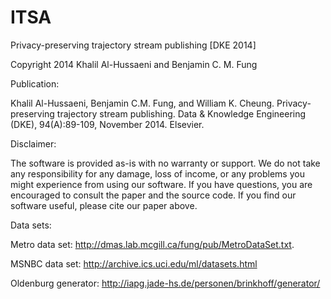 # ITSA
Privacy-preserving trajectory stream publishing [DKE 2014]

Copyright 2014 Khalil Al-Hussaeni and Benjamin C. M. Fung 

Publication:

Khalil Al-Hussaeni, Benjamin C.M. Fung, and William K. Cheung. Privacy-preserving trajectory stream publishing. Data & Knowledge Engineering (DKE), 94(A):89-109, November 2014. Elsevier.

Disclaimer:

The software is provided as-is with no warranty or support. We do not take 
any responsibility for any damage, loss of income, or any problems you might 
experience from using our software. If you have questions, you are encouraged 
to consult the paper and the source code. If you find our software useful, 
please cite our paper above.

Data sets:

Metro data set: 
http://dmas.lab.mcgill.ca/fung/pub/MetroDataSet.txt.

MSNBC data set:
http://archive.ics.uci.edu/ml/datasets.html

Oldenburg generator:
http://iapg.jade-hs.de/personen/brinkhoff/generator/
